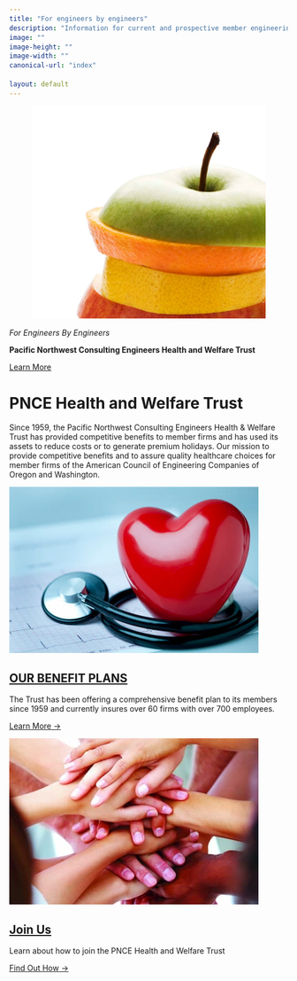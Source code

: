 ```yaml
---
title: "For engineers by engineers"
description: "Information for current and prospective member engineering firms in the Pacific Northwest states of Oregon and Washington in the PNCE health and welfare trust"
image: ""
image-height: ""
image-width: ""
canonical-url: "index"

layout: default
---
```


<div class="banner">
    <div class="color-overlay"></div>
    <figure id="thumbnail">
      <img src="/assets/images/pnce_fruit_image.jpg" 
        data-image-dimensions="1135x1030"
        data-image-focal-point="0.97,0.54" 
        alt="pnce_fruit_image.jpg" />
    </figure>
    <div class="description">
      <p><em>For Engineers By Engineers</em></p>
      <p><strong>Pacific Northwest Consulting Engineers Health and Welfare Trust</strong></p>
      <p><a href="/benefits/at-a-glance">Learn More</a></p>
    </div>
  </div>

  <div class="container main-body">
    <div class="row">
      <div class="col-12">
        <h1 class="center">
          PNCE Health and Welfare Trust
        </h1>
        <p class="center">
          Since 1959, the Pacific Northwest Consulting Engineers Health &amp; Welfare Trust has provided competitive
          benefits to member firms and has used its assets to
          reduce costs or to generate premium holidays. Our
          mission to provide competitive benefits and to assure quality
          healthcare choices for member firms of the American
          Council of Engineering Companies of Oregon and
          Washington.
        </p>
      </div>
    </div>
    <div class="row">
      <div class="col-6 center">
        <a href="/benefits/at-a-glance">
          <div>
            <img 
                class="thumb-image" 
                src="/assets/images/PlasticHeartWithStethoscop451x300.jpg"
                data-src="/assets/images/PlasticHeartWithStethoscop451x300.jpg" 
                data-image-dimensions="500x300"
                data-image-focal-point="0.5,0.5" 
                alt="" />
          </div>
        </a>
        <h2 class="center">
          <a href="/benefits/at-a-glance">OUR BENEFIT PLANS</a>
        </h2>
        <p class="center">
          The Trust has been offering a comprehensive benefit
          plan to its members since 1959 and currently insures
          over 60 firms with over 700 employees.
        </p>
        <p class="center">
          <a href="/benefits/at-a-glance">Learn More →</a>
        </p>
      </div>
      <div class="col-6 center">
        <a href="/benefits/join">
          <div>
            <img 
                class="thumb-image" 
                src="/assets/images/hands-stacked451x300.jpg"
                data-src="/assets/images/hands-stacked451x300.jpg" 
                data-image-dimensions="500x300"
                data-image-focal-point="0.5,0.5" 
                alt="" />
          </div>
        </a>
        <h2 class="center">
          <a href="/join">Join Us</a>
        </h2>
        <p class="center">
          Learn about how to join the PNCE Health and Welfare
          Trust
        </p>
        <p class="center">
          <a href="/join">Find Out How →</a>
        </p>
      </div>
    </div>
  </div>